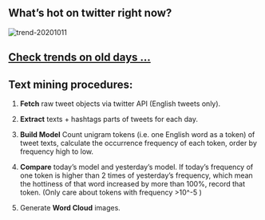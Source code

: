 ## What’s hot on twitter right now?

![trend-20201011][wordcloud]

[wordcloud]: https://raw.githubusercontent.com/xdqc/tweet-trend-everyday/master/word-cloud/trend-20201011.png?token=AF5V4P7ADR6KQBZ4CEDTNIK6AXRMU "trend-20201011"

## [Check trends on old days ...](https://github.com/xdqc/tweet-trend-everyday/tree/master/word-cloud)

## Text mining procedures:

1. **Fetch** raw tweet objects via twitter API (English tweets only).

2. **Extract** texts + hashtags parts of tweets for each day.

3. **Build Model** Count unigram tokens (i.e. one English word as a token) of tweet texts, calculate the occurrence frequency of each token, order by frequency high to low.

4. **Compare** today’s model and yesterday’s model. If today’s frequency of one token is higher than 2 times of yesterday’s frequency, which mean the hottiness of that word increased by more than 100%, record that token. (Only care about tokens with frequency >10^-5 )

5. Generate **Word Cloud** images.
